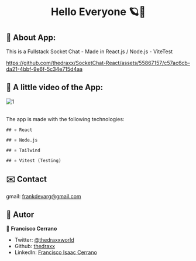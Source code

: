 <h1 align="center"> Hello Everyone 🪐👋</h1>

## 🤖 About App:
This is a Fullstack Socket Chat - Made in React.js / Node.js - ViteTest

https://github.com/thedraxx/SocketChat-React/assets/55867157/c57ac6cb-da21-4bbf-9e6f-5c34e715d4aa

## 🎥 A little video of the App:

![1](https://github.com/thedraxx/SocketChat-React/assets/55867157/9b4acd2a-e5e7-4761-8b57-27f8e6c3932a)

<br> The app is made with the following technologies:</br>

```
## ⚛️ React
```
```
## ⚛️ Node.js
```
```
## ⚛️ Tailwind
```
```
## ⚛️ Vitest (Testing)
```

## ✉️ Contact

gmail: frankdevarg@gmail.com

## 🤔 Autor

👤 **Francisco Cerrano**

- Twitter: [@thedraxxworld](https://twitter.com/ThedraxxWorld)
- Github: [thedraxx](https://github.com/thedraxx)
- LinkedIn: [Francisco Isaac Cerrano](https://www.linkedin.com/in/iscodev/)
